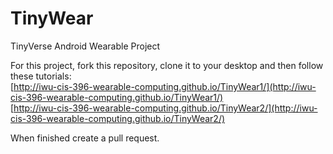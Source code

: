 # TinyWear
TinyVerse Android Wearable Project

For this project, fork this repository, clone it to your desktop and then follow these tutorials:  
[http://iwu-cis-396-wearable-computing.github.io/TinyWear1/](http://iwu-cis-396-wearable-computing.github.io/TinyWear1/)  
[http://iwu-cis-396-wearable-computing.github.io/TinyWear2/](http://iwu-cis-396-wearable-computing.github.io/TinyWear2/)  

When finished create a pull request.  